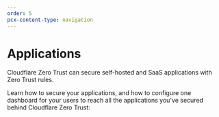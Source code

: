 ```yaml
---
order: 5
pcx-content-type: navigation
---
```


# Applications

Cloudflare Zero Trust can secure self-hosted and SaaS applications with Zero Trust rules.

Learn how to secure your applications, and how to configure one dashboard for your users to reach all the applications you've secured behind Cloudflare Zero Trust:

<DirectoryListing path="/applications"/>
